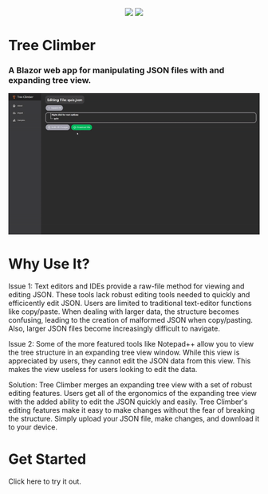 <p align="center">
    <img src ="https://img.shields.io/badge/version-0.3.0-blueviolet.svg"/> <img src ="https://img.shields.io/github/license/jocon15/TreeClimber.svg?color=orange"/>
</p>

# Tree Climber

### A Blazor web app for manipulating JSON files with and expanding tree view.

<p align="center">
    <img src="https://github.com/jocon15/TreeClimber/blob/master/images/climb.gif" />
</p>

# Why Use It?
Issue 1: Text editors and IDEs provide a raw-file method for viewing and editing JSON. These tools lack robust editing tools needed to quickly and efficicently edit JSON. Users are limited to traditional text-editor functions like copy/paste. When dealing with larger data, the structure becomes confusing, leading to the creation of malformed JSON when copy/pasting. Also, larger JSON files become increasingly difficult to navigate.

Issue 2: Some of the more featured tools like Notepad++ allow you to view the tree structure in an expanding tree view window. While this view is appreciated by users, they cannot edit the JSON data from this view. This makes the view useless for users looking to edit the data.

Solution: Tree Climber merges an expanding tree view with a set of robust editing features. Users get all of the ergonomics of the expanding tree view with the added ability to edit the JSON quickly and easily. Tree Climber's editing features make it easy to make changes without the fear of breaking the structure. Simply upload your JSON file, make changes, and download it to your device.

# Get Started
Click here to try it out.